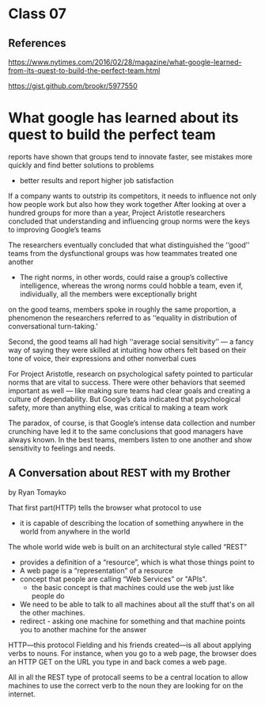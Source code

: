 # Class 07 

## References

https://www.nytimes.com/2016/02/28/magazine/what-google-learned-from-its-quest-to-build-the-perfect-team.html

https://gist.github.com/brookr/5977550


# What google has learned about its quest to build the perfect team

reports have shown that groups tend to innovate faster, see mistakes more quickly and find better solutions to problems
- better results and report higher job satisfaction

If a company wants to outstrip its competitors, it needs to influence not only how people work but also how they work together
After looking at over a hundred groups for more than a year, Project Aristotle researchers concluded that understanding and influencing group norms were the keys to improving Google’s teams

The researchers eventually concluded that what distinguished the ‘‘good’’ teams from the dysfunctional groups was how teammates treated one another
- The right norms, in other words, could raise a group’s collective intelligence, whereas the wrong norms could hobble a team, even if, individually, all the members were exceptionally bright

on the good teams, members spoke in roughly the same proportion, a phenomenon the researchers referred to as ‘‘equality in distribution of conversational turn-taking.’

Second, the good teams all had high ‘‘average social sensitivity’’ — a fancy way of saying they were skilled at intuiting how others felt based on their tone of voice, their expressions and other nonverbal cues

For Project Aristotle, research on psychological safety pointed to particular norms that are vital to success. There were other behaviors that seemed important as well — like making sure teams had clear goals and creating a culture of dependability. But Google’s data indicated that psychological safety, more than anything else, was critical to making a team work

The paradox, of course, is that Google’s intense data collection and number crunching have led it to the same conclusions that good managers have always known. In the best teams, members listen to one another and show sensitivity to feelings and needs.

## A Conversation about REST with my Brother

by Ryan Tomayko


That first part(HTTP) tells the browser what protocol to use
-  it is capable of describing the location of something anywhere in the world from anywhere in the world

The whole world wide web is built on an architectural style called “REST”
- provides a definition of a “resource”, which is what those things point to
- A web page is a “representation” of a resource
- concept that people are calling “Web Services” or "APIs". 
    - the basic concept is that machines could use the web just like people do
- We need to be able to talk to all machines about all the stuff that's on all the other machines.
- redirect -  asking one machine for something and that machine points you to another machine for the answer

HTTP—this protocol Fielding and his friends created—is all about applying verbs to nouns. For instance, when you go to a web page, the browser does an HTTP GET on the URL you type in and back comes a web page.

All in all the REST type of protocall seems to be a central location to allow machines to use the correct verb to the noun they are looking for on the internet. 


